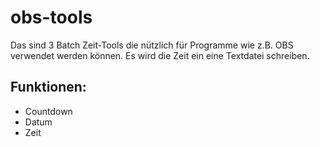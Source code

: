 # obs-tools

Das sind 3 Batch Zeit-Tools die nützlich für Programme wie z.B. OBS verwendet werden können.
Es wird die Zeit ein eine Textdatei schreiben.

## Funktionen:
- Countdown
- Datum
- Zeit
